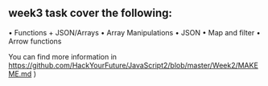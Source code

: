## week3 task cover the following:
• Functions + JSON/Arrays
• Array Manipulations
• JSON
• Map and filter
• Arrow functions

You can find more information in https://github.com/HackYourFuture/JavaScript2/blob/master/Week2/MAKEME.md )


